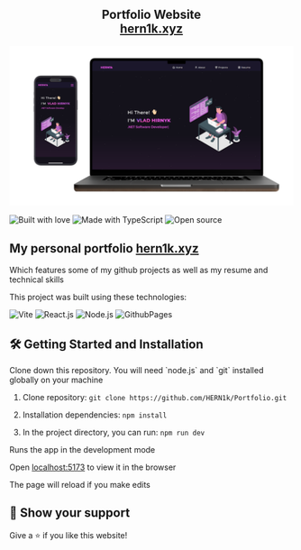 <h2 align="center">
  Portfolio Website<br/>
  <a href="https://hern1k.xyz/" target="_blank">hern1k.xyz</a>
</h2>
<div align="center">
  <img alt="Demo" src="/public/readme.png" />
</div>
<p></p>

<div algin="center">
  <img alt="Built with love" src="https://forthebadge.com/images/badges/built-with-love.svg" height="30px" />
  <img alt="Made with TypeScript" src="https://forthebadge.com/images/badges/made-with-typescript.svg" height="30px" />
  <img alt="Open source" src="https://forthebadge.com/images/badges/open-source.svg" height="30px" />
</div>
<p></p>

<h2>My personal portfolio <a href="https://hern1k.xyz/" target="_blank">hern1k.xyz</a></h2>
<p>Which features some of my github projects as well as my resume and technical skills</p>
<p></p>
<p></p>

<p>This project was built using these technologies:</p>
<p></p>

<div algin="center">
  <img alt="Vite" src="https://img.shields.io/badge/vite-%23646CFF.svg?style=for-the-badge&logo=vite&logoColor=white" height="30px" />
  <img alt="React.js" src="https://img.shields.io/badge/react-%2320232a.svg?style=for-the-badge&logo=react&logoColor=%2361DAFB" height="30px" />
  <img alt="Node.js" src="https://img.shields.io/badge/node.js-6DA55F?style=for-the-badge&logo=node.js&logoColor=white" height="30px" />
  <img alt="GithubPages" src="https://img.shields.io/badge/github%20pages-121013?style=for-the-badge&logo=github&logoColor=white" height="30px" />
</div>
<p></p>

## 🛠 Getting Started and Installation

<p>Clone down this repository. You will need `node.js` and `git` installed globally on your machine</p>
<p></p>

1. Clone repository: `git clone https://github.com/HERN1k/Portfolio.git`

2. Installation dependencies: `npm install`

3. In the project directory, you can run: `npm run dev`

<p></p>

<p>Runs the app in the development mode</p>
<p></p>

<p>Open <a href="http://localhost:5173/" target="_blank">localhost:5173</a> to view it in the browser</p>
<p></p>

<p>The page will reload if you make edits</p>
<p></p>

## 🤩 Show your support

<p>Give a ⭐ if you like this website!</p>
